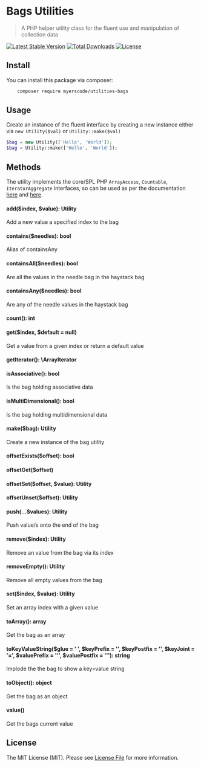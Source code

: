 # Bags Utilities
> A PHP helper utility class for the fluent use and manipulation of collection data

[![Latest Stable Version](https://poser.pugx.org/myerscode/utilities-bags/v/stable)](https://packagist.org/packages/myerscode/utilities-bags)
[![Total Downloads](https://poser.pugx.org/myerscode/utilities-bags/downloads)](https://packagist.org/packages/myerscode/utilities-bags)
[![License](https://poser.pugx.org/myerscode/utilities-bags/license)](https://packagist.org/packages/myerscode/utilities-bags)


## Install

You can install this package via composer:

``` bash
    composer require myerscode/utilities-bags
```

## Usage

Create an instance of the fluent interface by creating a new instance either via `new Utility($val)` or `Utility::make($val)`

``` php
$bag = new Utility(['Hello', 'World']);
$bag = Utility::make(['Hello', 'World']);
```

## Methods

The utility implements the core/SPL PHP `ArrayAccess`, `Countable`, `IteratorAggregate` interfaces, so can be used as per 
the documentation [here](http://php.net/manual/en/reserved.interfaces.php) and [here](http://php.net/manual/en/spl.interfaces.php). 



#### add($index, $value): Utility
Add a new value a specified index to the bag

#### contains($needles): bool
Alias of containsAny

#### containsAll($needles): bool
Are all the values in the needle bag in the haystack bag

#### containsAny($needles): bool
Are any of the needle values in the haystack bag

#### count(): int

#### get($index, $default = null)
Get a value from a given index or return a default value

####  getIterator(): \ArrayIterator

#### isAssociative(): bool
Is the bag holding associative data

#### isMultiDimensional(): bool
Is the bag holding multidimensional data

#### make($bag): Utility
Create a new instance of the bag utility

#### offsetExists($offset): bool

#### offsetGet($offset)

#### offsetSet($offset, $value): Utility

#### offsetUnset($offset): Utility

#### push(...$values): Utility
Push value/s onto the end of the bag

#### remove($index): Utility
Remove an value from the bag via its index

#### removeEmpty(): Utility
Remove all empty values from the bag

#### set($index, $value): Utility
Set an array index with a given value

#### toArray(): array
Get the bag as an array

#### toKeyValueString($glue = ' ', $keyPrefix = '', $keyPostfix = '', $keyJoint = '=', $valuePrefix = '\'', $valuePostfix = '\''): string
Implode the the bag to show a key=value string

#### toObject(): object
Get the bag as an object

#### value()
Get the bags current value


## License

The MIT License (MIT). Please see [License File](LICENSE) for more information.
